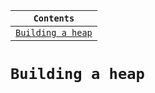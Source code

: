 <div align="center">
  
| `Contents` |
| ---------- |
| [`Building a heap`]() |

</div>

# `Building a heap`
